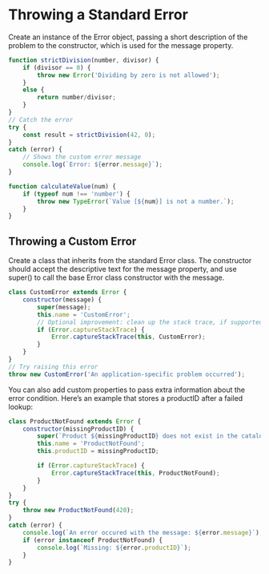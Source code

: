 # Throwing a Standard Error

Create an instance of the Error object, passing a
short description of the problem to the
constructor, which is used for the message
property.

```javascript
function strictDivision(number, divisor) {
    if (divisor == 0) {
        throw new Error('Dividing by zero is not allowed');
    }
    else {
        return number/divisor;
    }
}
// Catch the error
try {
    const result = strictDivision(42, 0);
}
catch (error) {
    // Shows the custom error message
    console.log(`Error: ${error.message}`);
}

function calculateValue(num) {
    if (typeof num !== 'number') {
        throw new TypeError(`Value [${num}] is not a number.`);
    }
}
```

## Throwing a Custom Error

Create a class that inherits from the standard
Error class. The constructor should accept the
descriptive text for the message property, and use
super() to call the base Error class constructor
with the message.

```javascript
class CustomError extends Error {
    constructor(message) {
        super(message);
        this.name = 'CustomError';
        // Optional improvement: clean up the stack trace, if supported
        if (Error.captureStackTrace) {
            Error.captureStackTrace(this, CustomError);
        }
    }
}
// Try raising this error
throw new CustomError('An application-specific problem occurred');
```

You can also add custom properties to pass extra
information about the error condition. Here’s an
example that stores a productID after a failed
lookup:

```javascript
class ProductNotFound extends Error {
    constructor(missingProductID) {
        super(`Product ${missingProductID} does not exist in the catalog`);
        this.name = 'ProductNotFound';
        this.productID = missingProductID;

        if (Error.captureStackTrace) {
            Error.captureStackTrace(this, ProductNotFound);
        }
    }
}
try {
    throw new ProductNotFound(420);
}
catch (error) {
    console.log(`An error occured with the message: ${error.message}`);
    if (error instanceof ProductNotFound) {
        console.log(`Missing: ${error.productID}`);
    }
}
```

